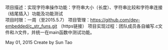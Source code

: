 项目描述：实现字符串操作功能：字符串大小（长度）、字符串比较和字符串连接（结尾插入）功能及功能测试	
项目时限：一周（至2015.5.7） 
项目管理：https://github.com/dev-embedded/c_str_funs.git （https链接） 
项目实现过程：团队成员各自编写.c文件和.h文件，并统一在main函数中测试功能。

May 01, 2015
Create by Sun Tao
